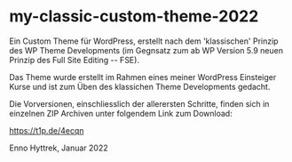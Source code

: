 # my-classic-custom-theme-2022

Ein Custom Theme für WordPress, erstellt nach dem 'klassischen' Prinzip des WP Theme Developments (im Gegnsatz zum ab WP Version 5.9 neuen Prinzip des Full Site Editing -- FSE).

Das Theme wurde erstellt im Rahmen eines meiner WordPress Einsteiger Kurse und ist zum Üben des klassichen Theme Developments gedacht.

Die Vorversionen, einschliesslich der allerersten Schritte, finden sich in einzelnen ZIP Archiven unter folgendem Link zum Download:

https://t1p.de/4ecqn

Enno Hyttrek,
Januar 2022
 
